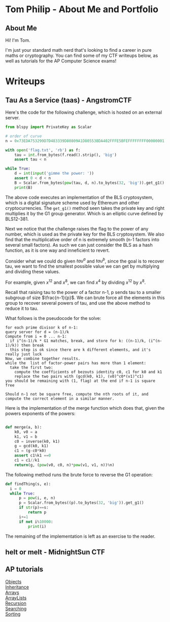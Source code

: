 # Tom Philip - About Me and Portfolio
## About Me

Hi! I'm Tom.

I'm just your standard math nerd that's looking to find a career in pure maths or cryptography. You can find some of my CTF writeups below, as well as tutorials for the AP Computer Science exams!

# Writeups
## Tau As a Service (taas) - AngstromCTF
Here's the code for the following challenge, which is hosted on an external server.

```python
from blspy import PrivateKey as Scalar

# order of curve
n = 0x73EDA753299D7D483339D80809A1D80553BDA402FFFE5BFEFFFFFFFF00000001

with open('flag.txt', 'rb') as f:
	tau = int.from_bytes(f.read().strip(), 'big')
	assert tau < n

while True:
	d = int(input('gimme the power: '))
	assert 0 < d < n
	B = Scalar.from_bytes(pow(tau, d, n).to_bytes(32, 'big')).get_g1()
	print(B)
  ```
  
  The above code executes an implementation of the BLS cryptosystem, which is a digital signature scheme used by Ethereum and other cryptocurrencies. The `get_g1()` method seen takes the private key and right multiplies it by the G1 group generator. Which is an elliptic curve defined by BLS12-381.
  
  Next we notice that the challenge raises the flag to the power of any number, which is used as the private key for the BLS cryptosystem. We also find that the multiplicative order of n is extremely smooth (n-1 factors into several small factors). As such we can just consider the BLS as a hash function, as it is one way and inneficient to revert.
  
  Consider what we could do given $tau^a$ and $tau^b$, since the goal is to recover tau, we want to find the smallest possible value we can get by multiplying and dividing these values.
  
  For example, given $x^{12}$ and $x^8$, we can find $x^4$ by dividing $x^{12}$ by $x^8$. 
  
  Recall that raising tau to the power of a factor n-1, p sends tau to a smaller subgroup of size $\frac{n-1}{p}$. We can brute force all the elements in this group to recover several powers of tau, and use the above method to reduce it to tau.
  
  What follows is the pseudocode for the solve:
  
  ```
  for each prime divisor k of n-1:
  query server for d = (n-1)/k
  Compute from i = 0 ... n-1:
    if i^(n-1)/k * G1 matches, break, and store for k: ((n-1)/k, (i^(n-1)/k)) then break
    this step is ok since there are k different elements, and it's really just luck
  Now, we combine together results.
  while the  list of factor-power pairs has more than 1 element:
    take the first two:
      compute the coefficients of bezouts identity c0, c1 for k0 and k1
      replace the two pairs with (gcd(k0, k1), (v0)^c0*(v1)^c1)
  you should be remaining with (1, flag) at the end if n-1 is square free
  
  Should n-1 not be square free, compute the nth roots of it, and compute the correct element in a similar manner.
  ```
  
  Here is the implementation of the merge function which does that, given the powers exponents of the powers:
  ```py
  
  def merge(a, b):
      k0, v0 = a
      k1, v1 = b
      c0 = inverse(k0, k1)
      g = gcd(k0, k1)
      c1 = (g-c0*k0)
      assert c1%k1 ==0
      c1 = c1//k1
      return(g, (pow(v0, c0, n)*pow(v1, v1, n))%n)
  ```
  
  The following method runs the brute force to reverse the G1 operation:
  ```py
  def findThing(s, e):
    i = 0
    while True:
        p = pow(i, e, n)
        p = Scalar.from_bytes((p).to_bytes(32, 'big')).get_g1()
        if str(p)==s:
            return p
        i+=1
        if not i%10000:
            print(i)
  ```
  
  The remaining of the implementation is left as an exercise to the reader.
  
  ## helt or melt - MidnightSun CTF
  
  ## AP tutorials
  
  [Objects](./tutorials/Objects.md) <br/>
  [Inheritance](./tutorials/Inheritance.md) <br/>
  [Arrays](./tutorials/Arrays.md) <br/>
  [ArrayLists](./tutorials/ArrayLists.md) <br/>
  [Recursion](./tutorials/Recursion.md) <br/>
  [Searching](./tutorials/Searching.md) <br/>
  [Sorting](./tutorials/Sorting.md)
  
